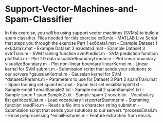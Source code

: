 # Support-Vector-Machines-and-Spam-Classifier
In this exercise, you will be using support vector machines (SVMs) to build a spam classifier.  Files needed for this exercise ex6.mlx - MATLAB Live Script that steps you through the exercise Part 1 ex6data1.mat - Example Dataset 1 ex6data2.mat - Example Dataset 2 ex6data3.mat - Example Dataset 3 svmTrain.m - SVM training function svmPredict.m - SVM prediction function plotData.m - Plot 2D data visualizeBoundaryLinear.m - Plot linear boundary visualizeBoundary.m - Plot non-linear boundary linearKernel.m - Linear kernel for SVM submit.m - Submission script that sends your solutions to our servers *gaussianKernel.m - Gaussian kernel for SVM *dataset3Params.m - Parameters to use for Dataset 3 Part 2 spamTrain.mat - Spam training set spamTest.mat - Spam test set emailSample1.txt - Sample email 1 emailSample2.txt - Sample email 2 spamSample1.txt - Sample spam 1 spamSample2.txt - Sample spam 2 vocab.txt - Vocabulary list getVocabList.m - Load vocabulary list porterStemmer.m - Stemming function readFile.m - Reads a file into a character string submit.m - Submission script that sends your solutions to our servers *processEmail.m - Email preprocessing *emailFeatures.m - Feature extraction from emails
